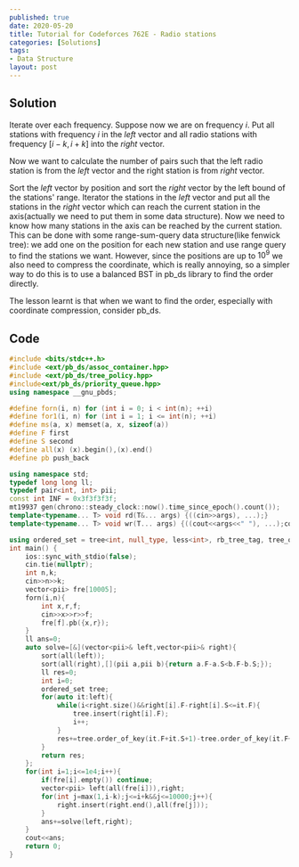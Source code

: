 ```yaml
---
published: true
date: 2020-05-20
title: Tutorial for Codeforces 762E - Radio stations
categories: [Solutions]
tags:
- Data Structure
layout: post
---
```

<!--more-->

## Solution

Iterate over each frequency. Suppose now we are on frequency $i$. Put all stations with frequency $i$ in the $left$ vector and all radio stations with frequency $[i-k,i+k]$ into the $right$ vector.

Now we want to calculate the number of pairs such that the left radio station is from the $left$ vector and the right station is from $right$ vector.

Sort the $left$ vector by position and sort the $right$ vector by the left bound of the stations' range. Iterator the stations in the $left$ vector and put all the stations in the $right$ vector which can reach the current station in the axis(actually we need to put them in some data structure). Now we need to know how many stations in the axis can be reached by the current station. This can be done with some range-sum-query data structure(like fenwick tree): we add one on the position for each new station and use range query to find the stations we want. However, since the positions are up to $10^9$ we also need to compress the coordinate, which is really annoying, so a simpler way to do this is to use a balanced BST in pb_ds library to find the order directly.

The lesson learnt is that when we want to find the order, especially with coordinate compression, consider pb_ds.

## Code

```cpp
#include <bits/stdc++.h>
#include <ext/pb_ds/assoc_container.hpp>
#include <ext/pb_ds/tree_policy.hpp>
#include<ext/pb_ds/priority_queue.hpp>
using namespace __gnu_pbds;

#define forn(i, n) for (int i = 0; i < int(n); ++i)
#define for1(i, n) for (int i = 1; i <= int(n); ++i)
#define ms(a, x) memset(a, x, sizeof(a))
#define F first
#define S second
#define all(x) (x).begin(),(x).end()
#define pb push_back

using namespace std;
typedef long long ll;
typedef pair<int, int> pii;
const int INF = 0x3f3f3f3f;
mt19937 gen(chrono::steady_clock::now().time_since_epoch().count());
template<typename... T> void rd(T&... args) {((cin>>args), ...);}
template<typename... T> void wr(T... args) {((cout<<args<<" "), ...);cout<<endl;}

using ordered_set = tree<int, null_type, less<int>, rb_tree_tag, tree_order_statistics_node_update>;
int main() {
    ios::sync_with_stdio(false);
    cin.tie(nullptr);
    int n,k;
    cin>>n>>k;
    vector<pii> fre[10005];
    forn(i,n){
        int x,r,f;
        cin>>x>>r>>f;
        fre[f].pb({x,r});
    }
    ll ans=0;
    auto solve=[&](vector<pii>& left,vector<pii>& right){
        sort(all(left));
        sort(all(right),[](pii a,pii b){return a.F-a.S<b.F-b.S;});
        ll res=0;
        int i=0;
        ordered_set tree;
        for(auto it:left){
            while(i<right.size()&&right[i].F-right[i].S<=it.F){
                tree.insert(right[i].F);
                i++;
            }
            res+=tree.order_of_key(it.F+it.S+1)-tree.order_of_key(it.F+1);
        }
        return res;
    };
    for(int i=1;i<=1e4;i++){
        if(fre[i].empty()) continue;
        vector<pii> left(all(fre[i])),right;
        for(int j=max(1,i-k);j<=i+k&&j<=10000;j++){
            right.insert(right.end(),all(fre[j]));
        }
        ans+=solve(left,right);
    }
    cout<<ans;
    return 0;
}
```
